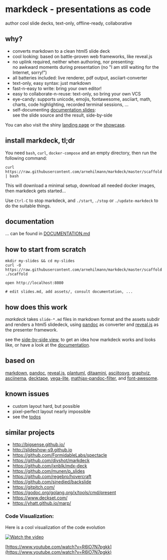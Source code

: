 # markdeck - presentations as code</br>

author cool slide decks, text-only, offline-ready, collaborative


## why?

* converts markdown to a clean html5 slide deck
* cool looking: based on battle-proven web frameworks, like reveal.js
* no uplink required, neither when authoring, nor presenting:</br>
    no awkward moments during presentation (no "I am still waiting for the Internet, sorry!")
* all batteries included: live renderer, pdf output, asciiart-converter
* text-only, easy syntax: just markdown
* fast-n-easy to write: bring your own editor!
* easy to collaborate-n-reuse: text-only, so bring your own VCS
* eye-candy: supports unicode, emojis, fontawesome, asciiart, math, charts, code highlighting,
    recorded terminal sessions, ...
* self-documenting [documentation slides](DOCUMENTATION.md#self-documenting-documentation-slides):</br>
    see the slide source and the result, side-by-side

You can also visit the shiny [landing page](https://arnehilmann.github.io/markdeck/)
or the [showcase](https://arnehilmann.github.io/markdeck/showcase/).


## install markdeck, tl;dr

You need `bash`, `curl`, `docker-compose` and an empty directory, then run the following command:
```
curl https://raw.githubusercontent.com/arnehilmann/markdeck/master/scaffold | bash
```

This will download a minimal setup, download all needed docker images,
then markdeck gets started...

Use `Ctrl-C` to stop markdeck, and `./start`, `./stop` or `./update-markdeck` to do the suitable things.


## documentation

... can be found in [DOCUMENTATION.md](DOCUMENTATION.md)


## how to start from scratch

```
mkdir my-slides && cd my-slides
curl -O https://raw.githubusercontent.com/arnehilmann/markdeck/master/scaffold
./scaffold
```

```
open http://localhost:8080
```

```
# edit slides.md, add assets/, consult documentation, ...
```


## how does this work

*markdeck* takes ```slide-*.md``` files in markdown format
and the assets subdir
and renders a html5 slidedeck, using [pandoc](http://pandoc.org) as converter
and [reveal.js](http://lab.hakim.se/reveal-js/) as the presenter framework.

see the
[side-by-side view](https://arnehilmann.github.io/markdeck/showcase/explain.html),
to get an idea how markdeck works and looks like, or have a look
at the [documentation](DOCUMENTATION.md).


## based on

[markdown](https://daringfireball.net/projects/markdown/syntax),
[pandoc](https://pandoc.org/),
[reveal.js](https://revealjs.com/#/),
[plantuml](http://wiki.plantuml.net/site/index),
[ditaamini](http://ditaa.sourceforge.net/),
[asciitosvg](https://github.com/dhobsd/asciitosvg),
[graphviz](https://www.graphviz.org/),
[asciinema](https://asciinema.org/),
[decktape](https://github.com/astefanutti/decktape), 
[vega-lite](https://vega.github.io/vega-lite/),
[mathjax-pandoc-filter](https://www.npmjs.com/package/mathjax-pandoc-filter), and
[font-awesome](https://fontawesome.com/).


## known issues

* custom layout hard, but possible
* pixel-perfect layout nearly impossible
* see the [todos](TODOS.md)


## similar projects

* http://bigsense.github.io/
* http://slideshow-s9.github.io
* https://github.com/FormidableLabs/spectacle
* https://github.com/divshot/markdeck
* https://github.com/jxnblk/mdx-deck
* https://github.com/munen/p_slides
* https://github.com/regebro/hovercraft
* https://github.com/sinedied/backslide
* https://gitpitch.com/
* https://godoc.org/golang.org/x/tools/cmd/present
* https://www.deckset.com/
* https://yhatt.github.io/marp/

### Code Visualization:

Here is a cool visualization of the code evolution

 [![Watch the video](https://img.youtube.com/vi/R6lO7N7pgkk/0.jpg)](https://www.youtube.com/watch?v=R6lO7N7pgkk)

 [https://www.youtube.com/watch?v=R6lO7N7pgkk](https://www.youtube.com/watch?v=R6lO7N7pgkk)

